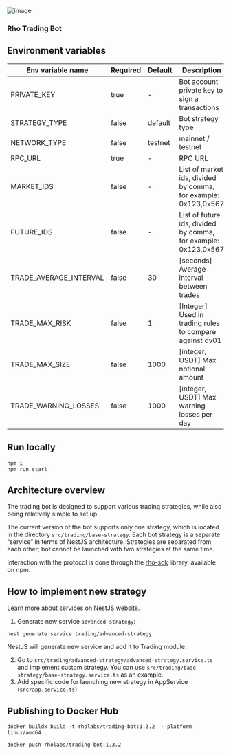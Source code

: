 ![image](https://github.com/RhoLabs/rho-trading-bot/assets/8803471/fb47f21d-badc-4b8c-8be5-a47797c04138)

### Rho Trading Bot

## Environment variables
| Env variable name      | Required | Default | Description                                                    |                                                                                                                                                                                                                                                                                                                                                                                                                                                
|------------------------|----------|---------|----------------------------------------------------------------|
| PRIVATE_KEY            | true     | -       | Bot account private key to sign a transactions                 |
| STRATEGY_TYPE          | false    | default | Bot strategy type                                              |
| NETWORK_TYPE           | false    | testnet | mainnet / testnet                                              |
| RPC_URL                | true     | -       | RPC URL                                                        |
| MARKET_IDS             | false    | -       | List of market ids, divided by comma, for example: 0x123,0x567 |
| FUTURE_IDS             | false    | -       | List of future ids, divided by comma, for example: 0x123,0x567 |
| TRADE_AVERAGE_INTERVAL | false    | 30      | [seconds] Average interval between trades                      |
| TRADE_MAX_RISK         | false    | 1       | [Integer] Used in trading rules to compare against dv01        |
| TRADE_MAX_SIZE         | false    | 1000    | [integer, USDT] Max notional amount                            |
| TRADE_WARNING_LOSSES   | false    | 1000    | [integer, USDT] Max warning losses per day                     |

## Run locally
```
npm i
npm run start
```

## Architecture overview

The trading bot is designed to support various trading strategies, while also being relatively simple to set up.

The current version of the bot supports only one strategy, which is located in the directory `src/trading/base-strategy`. Each bot strategy is a separate “service” in terms of NestJS architecture. Strategies are separated from each other; bot cannot be launched with two strategies at the same time.

Interaction with the protocol is done through the [rho-sdk](https://www.npmjs.com/package/@rholabs/rho-sdk) library, available on npm.

## How to implement new strategy

[Learn more](https://docs.nestjs.com/providers#services) about services on NestJS website.

1. Generate new service `advanced-strategy`:
```shell
nest generate service trading/advanced-strategy
```
NestJS will generate new service and add it to Trading module.

2. Go to `src/trading/advanced-strategy/advanced-strategy.service.ts` and implement custom strategy. You can use `src/trading/base-strategy/base-strategy.service.ts` as an example.
3. Add specific code for launching new strategy in AppService (`src/app.service.ts`)

## Publishing to Docker Hub
```shell
docker buildx build -t rholabs/trading-bot:1.3.2  --platform linux/amd64 .

docker push rholabs/trading-bot:1.3.2
```

